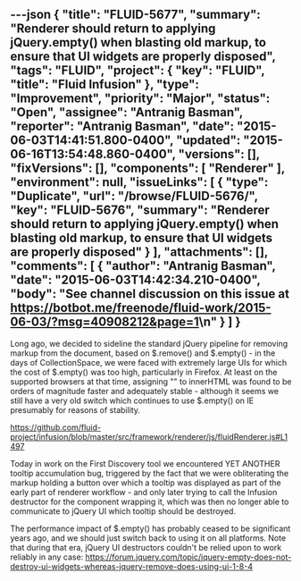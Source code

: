 ---json
{
  "title": "FLUID-5677",
  "summary": "Renderer should return to applying jQuery.empty() when blasting old markup, to ensure that UI widgets are properly disposed",
  "tags": "FLUID",
  "project": {
    "key": "FLUID",
    "title": "Fluid Infusion"
  },
  "type": "Improvement",
  "priority": "Major",
  "status": "Open",
  "assignee": "Antranig Basman",
  "reporter": "Antranig Basman",
  "date": "2015-06-03T14:41:51.800-0400",
  "updated": "2015-06-16T13:54:48.860-0400",
  "versions": [],
  "fixVersions": [],
  "components": [
    "Renderer"
  ],
  "environment": null,
  "issueLinks": [
    {
      "type": "Duplicate",
      "url": "/browse/FLUID-5676/",
      "key": "FLUID-5676",
      "summary": "Renderer should return to applying jQuery.empty() when blasting old markup, to ensure that UI widgets are properly disposed"
    }
  ],
  "attachments": [],
  "comments": [
    {
      "author": "Antranig Basman",
      "date": "2015-06-03T14:42:34.210-0400",
      "body": "See channel discussion on this issue at <https://botbot.me/freenode/fluid-work/2015-06-03/?msg=40908212&page=1>\n"
    }
  ]
}
---
Long ago, we decided to sideline the standard jQuery pipeline for removing markup from the document, based on $.remove() and $.empty() - in the days of CollectionSpace, we were faced with extremely large UIs for which the cost of $.empty() was too high, particularly in Firefox. At least on the supported browsers at that time, assigning "" to innerHTML was found to be orders of magnitude faster and adequately stable - although it seems we still have a very old switch which continues to use $.empty() on IE presumably for reasons of stability.

<https://github.com/fluid-project/infusion/blob/master/src/framework/renderer/js/fluidRenderer.js#L1497>

Today in work on the First Discovery tool we encountered YET ANOTHER tooltip accumulation bug, triggered by the fact that we were obliterating the markup holding a button over which a tooltip was displayed as part of the early part of renderer workflow - and only later trying to call the Infusion destructor for the component wrapping it, which was then no longer able to communicate to jQuery UI which tooltip should be destroyed.

The performance impact of $.empty() has probably ceased to be significant years ago, and we should just switch back to using it on all platforms. Note that during that era, jQuery UI destructors couldn't be relied upon to work reliably in any case: <https://forum.jquery.com/topic/jquery-empty-does-not-destroy-ui-widgets-whereas-jquery-remove-does-using-ui-1-8-4>

        